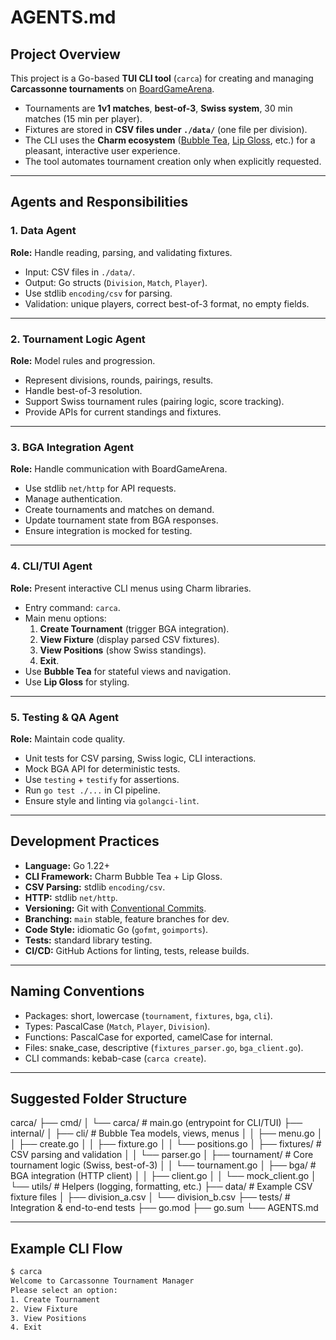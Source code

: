 # AGENTS.md

## Project Overview

This project is a Go-based **TUI CLI tool** (`carca`) for creating and managing **Carcassonne tournaments** on [BoardGameArena](https://boardgamearena.com).

- Tournaments are **1v1 matches**, **best-of-3**, **Swiss system**, 30 min matches (15 min per player).
- Fixtures are stored in **CSV files under `./data/`** (one file per division).
- The CLI uses the **Charm ecosystem** ([Bubble Tea](https://github.com/charmbracelet/bubbletea), [Lip Gloss](https://github.com/charmbracelet/lipgloss), etc.) for a pleasant, interactive user experience.
- The tool automates tournament creation only when explicitly requested.

---

## Agents and Responsibilities

### 1. **Data Agent**

**Role:** Handle reading, parsing, and validating fixtures.

- Input: CSV files in `./data/`.
- Output: Go structs (`Division`, `Match`, `Player`).
- Use stdlib `encoding/csv` for parsing.
- Validation: unique players, correct best-of-3 format, no empty fields.

---

### 2. **Tournament Logic Agent**

**Role:** Model rules and progression.

- Represent divisions, rounds, pairings, results.
- Handle best-of-3 resolution.
- Support Swiss tournament rules (pairing logic, score tracking).
- Provide APIs for current standings and fixtures.

---

### 3. **BGA Integration Agent**

**Role:** Handle communication with BoardGameArena.

- Use stdlib `net/http` for API requests.
- Manage authentication.
- Create tournaments and matches on demand.
- Update tournament state from BGA responses.
- Ensure integration is mocked for testing.

---

### 4. **CLI/TUI Agent**

**Role:** Present interactive CLI menus using Charm libraries.

- Entry command: `carca`.
- Main menu options:
  1. **Create Tournament** (trigger BGA integration).
  2. **View Fixture** (display parsed CSV fixtures).
  3. **View Positions** (show Swiss standings).
  4. **Exit**.
- Use **Bubble Tea** for stateful views and navigation.
- Use **Lip Gloss** for styling.

---

### 5. **Testing & QA Agent**

**Role:** Maintain code quality.

- Unit tests for CSV parsing, Swiss logic, CLI interactions.
- Mock BGA API for deterministic tests.
- Use `testing` + `testify` for assertions.
- Run `go test ./...` in CI pipeline.
- Ensure style and linting via `golangci-lint`.

---

## Development Practices

- **Language:** Go 1.22+
- **CLI Framework:** Charm Bubble Tea + Lip Gloss.
- **CSV Parsing:** stdlib `encoding/csv`.
- **HTTP:** stdlib `net/http`.
- **Versioning:** Git with [Conventional Commits](https://www.conventionalcommits.org/).
- **Branching:** `main` stable, feature branches for dev.
- **Code Style:** idiomatic Go (`gofmt`, `goimports`).
- **Tests:** standard library testing.
- **CI/CD:** GitHub Actions for linting, tests, release builds.

---

## Naming Conventions

- Packages: short, lowercase (`tournament`, `fixtures`, `bga`, `cli`).
- Types: PascalCase (`Match`, `Player`, `Division`).
- Functions: PascalCase for exported, camelCase for internal.
- Files: snake_case, descriptive (`fixtures_parser.go`, `bga_client.go`).
- CLI commands: kebab-case (`carca create`).

---

## Suggested Folder Structure

carca/
├── cmd/
│ └── carca/ # main.go (entrypoint for CLI/TUI)
├── internal/
│ ├── cli/ # Bubble Tea models, views, menus
│ │ ├── menu.go
│ │ ├── create.go
│ │ ├── fixture.go
│ │ └── positions.go
│ ├── fixtures/ # CSV parsing and validation
│ │ └── parser.go
│ ├── tournament/ # Core tournament logic (Swiss, best-of-3)
│ │ └── tournament.go
│ ├── bga/ # BGA integration (HTTP client)
│ │ ├── client.go
│ │ └── mock_client.go
│ └── utils/ # Helpers (logging, formatting, etc.)
├── data/ # Example CSV fixture files
│ ├── division_a.csv
│ └── division_b.csv
├── tests/ # Integration & end-to-end tests
├── go.mod
├── go.sum
└── AGENTS.md

---

## Example CLI Flow

```bash
$ carca
Welcome to Carcassonne Tournament Manager
Please select an option:
1. Create Tournament
2. View Fixture
3. View Positions
4. Exit
```
